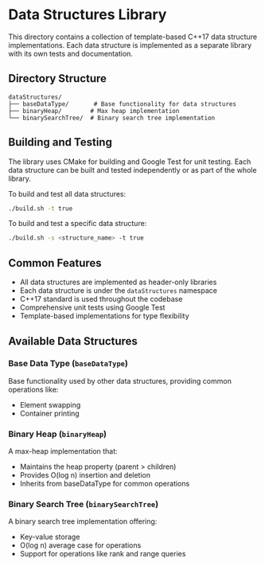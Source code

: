 # Data Structures Library

This directory contains a collection of template-based C++17 data structure implementations. Each data structure is implemented as a separate library with its own tests and documentation.

## Directory Structure

```
dataStructures/
├── baseDataType/       # Base functionality for data structures
├── binaryHeap/        # Max heap implementation
└── binarySearchTree/  # Binary search tree implementation
```

## Building and Testing

The library uses CMake for building and Google Test for unit testing. Each data structure can be built and tested independently or as part of the whole library.

To build and test all data structures:
```bash
./build.sh -t true
```

To build and test a specific data structure:
```bash
./build.sh -s <structure_name> -t true
```

## Common Features

- All data structures are implemented as header-only libraries
- Each data structure is under the `dataStructures` namespace
- C++17 standard is used throughout the codebase
- Comprehensive unit tests using Google Test
- Template-based implementations for type flexibility

## Available Data Structures

### Base Data Type (`baseDataType`)
Base functionality used by other data structures, providing common operations like:
- Element swapping
- Container printing

### Binary Heap (`binaryHeap`)
A max-heap implementation that:
- Maintains the heap property (parent > children)
- Provides O(log n) insertion and deletion
- Inherits from baseDataType for common operations

### Binary Search Tree (`binarySearchTree`)
A binary search tree implementation offering:
- Key-value storage
- O(log n) average case for operations
- Support for operations like rank and range queries 
